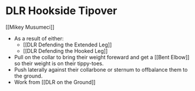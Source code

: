 # DLR Hookside Tipover
[[Mikey Musumeci]]

* As a result of either:
	*  [[DLR Defending the Extended Leg]]
	*  [[DLR Defending the Hooked Leg]]
* Pull on the collar to bring their weight foreward and get a [[Bent Elbow]] so their weight is on their tippy-toes.
* Push laterally against their collarbone or sternum to offbalance them to the ground.
* Work from [[DLR on the Ground]]